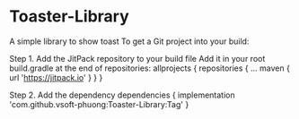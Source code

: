 # Toaster-Library
A simple library to show toast
To get a Git project into your build:

Step 1. Add the JitPack repository to your build file
Add it in your root build.gradle at the end of repositories:
allprojects {
		repositories {
			...
			maven { url 'https://jitpack.io' }
		}
	}
  
 Step 2. Add the dependency
 dependencies {
	        implementation 'com.github.vsoft-phuong:Toaster-Library:Tag'
	}
